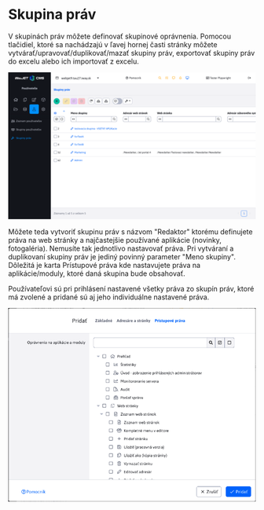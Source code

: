 # Skupina práv

V skupinách práv môžete definovať skupinové oprávnenia. Pomocou tlačidiel, ktoré sa nachádzajú v ľavej hornej časti stránky môžete vytvárať/upravovať/duplikovať/mazať skupiny práv, exportovať skupiny práv do excelu alebo ich importovať z excelu.

![](permissiongroups-datatable.png)

Môžete teda vytvoriť skupinu práv s názvom "Redaktor" ktorému definujete práva na web stránky a najčastejšie používané aplikácie (novinky, fotogaléria). Nemusíte tak jednotlivo nastavovať práva. Pri vytváraní a duplikovaní skupiny práv je jediný povinný parameter "Meno skupiny". Dôležitá je karta Prístupové práva kde nastavujete práva na aplikácie/moduly, ktoré daná skupina bude obsahovať.

Používateľovi sú pri prihlásení nastavené všetky práva zo skupín práv, ktoré má zvolené a pridané sú aj jeho individuálne nastavené práva.

![](permissiongroups-editor.png)